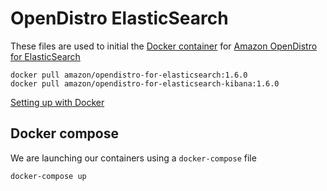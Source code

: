# OpenDistro ElasticSearch

These files are used to initial the [Docker container](https://hub.docker.com/r/amazon/opendistro-for-elasticsearch) for [Amazon OpenDistro for ElasticSearch](https://opendistro.github.io/for-elasticsearch/)

```
docker pull amazon/opendistro-for-elasticsearch:1.6.0
docker pull amazon/opendistro-for-elasticsearch-kibana:1.6.0
```

[Setting up with Docker](https://opendistro.github.io/for-elasticsearch-docs/docs/install/docker/)

## Docker compose

We are launching our containers using a `docker-compose` file

```
docker-compose up
```

